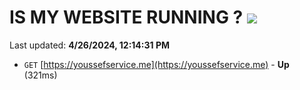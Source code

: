 # IS MY WEBSITE RUNNING ? [![](https://img.shields.io/static/v1?label=Sponsor&message=%E2%9D%A4&logo=GitHub&color=%23fe8e86)](https://github.com/sponsors/<username>)

Last updated: **4/26/2024, 12:14:31 PM**

- `GET` [https://youssefservice.me](https://youssefservice.me) - **Up** (321ms)
